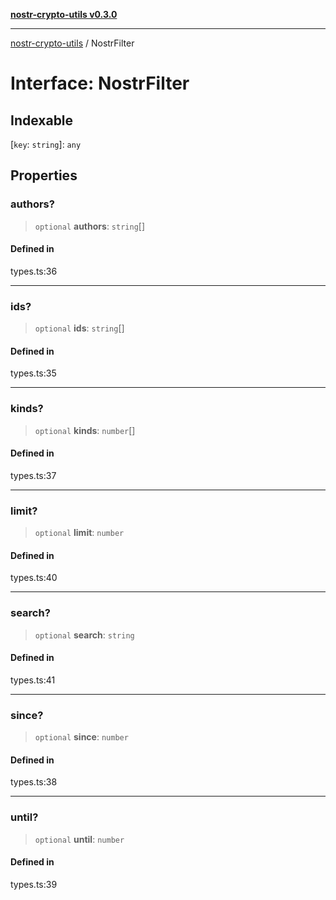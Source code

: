 [**nostr-crypto-utils v0.3.0**](../README.md)

***

[nostr-crypto-utils](../globals.md) / NostrFilter

# Interface: NostrFilter

## Indexable

 \[`key`: `string`\]: `any`

## Properties

### authors?

> `optional` **authors**: `string`[]

#### Defined in

types.ts:36

***

### ids?

> `optional` **ids**: `string`[]

#### Defined in

types.ts:35

***

### kinds?

> `optional` **kinds**: `number`[]

#### Defined in

types.ts:37

***

### limit?

> `optional` **limit**: `number`

#### Defined in

types.ts:40

***

### search?

> `optional` **search**: `string`

#### Defined in

types.ts:41

***

### since?

> `optional` **since**: `number`

#### Defined in

types.ts:38

***

### until?

> `optional` **until**: `number`

#### Defined in

types.ts:39
